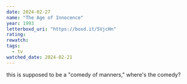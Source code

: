 ```yaml
---
date: 2024-02-27
name: "The Age of Innocence"
year: 1993
letterboxd_uri: "https://boxd.it/5VjcHn"
rating: 
rewatch: 
tags:
  - tv
watched_date: 2024-02-21
---
```


this is supposed to be a "comedy of manners," where's the comedy?
